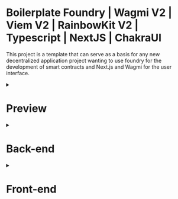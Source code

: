 # Boilerplate Foundry | Wagmi V2 | Viem V2 | RainbowKit V2 | Typescript | NextJS | ChakraUI

This project is a template that can serve as a basis for any new decentralized application project wanting to use foundry for the development of smart contracts and Next.js and Wagmi for the user interface.


<details>
<summary><h1>Preview</h1></summary>
  
![image](https://github.com/AlexScotte/boilerplate-foundry-nextjs-wagmi-rainbowkit/assets/53000621/621725c0-61f9-4ad4-925a-cf7ad0366116)

![image](https://github.com/AlexScotte/boilerplate-foundry-nextjs-wagmi-rainbowkit/assets/53000621/95f4d358-c908-4624-bc84-3d236d8cff18)

</details>

<details>
<summary><h1>Back-end</h1></summary>

## Description
  The smart contract is just a simple smart contract for storing and reading a digital value. It generates an event when the value is changed.

All commands must be executed in the backend folder (`cd backend`).

## Configuration

First you need to create a .env file in the root folder of the backend. The file must have these properties:
```
ADDRESS_WALLET_ANVIL="0xf39[...]266" // Address use to deploy contract on LOCALHOST (with "0x" prefix)
PRIVATE_KEY_WALLET_ANVIL="0xaa[...]80" // Private key of the address wallet above for deploying contract on LOCALHOST (with "0x" prefix)

ADDRESS_WALLET_PROD="0x0a[...]Ke" // Address use to deploy contract on MAINNET/TESTNET (with "0x" prefix)
PRIVATE_KEY_WALLET_PROD="0x45[...]1a" // Private key of the address wallet above for deploying contract on MAINNET/TESTNET (with "0x" prefix)

RPC_URL_SEPOLIA="https://eth-sepolia.g.alchemy.com/v2/Jk[...]ds" // Your favorite RPC to deploy on Testnet SEPOLIA
RPC_URL_ETH_MAINNET="https://eth-mainnet.g.alchemy.com/v2/Jk[...]ds" // Your favorite RPC to deploy on Ethereum MAINNET

ETHERSCAN_API_KEY="D[...]V" // Etherscan Api key to verify you contract on etherscan after deployment
```

## Deploying onchain
 * To deploy on LOCAL node, simply run your node with the command `make node` (or `anvil`) and execute the command `make deployCopy` (you can also use directly the forge command `forge script script/SimpleStorage.s.sol:SimpleStorageDeploy --rpc-url http://localhost:8545 --private-key $(PRIVATE_KEY_WALLET_ANVIL) --broadcast` but the make file is here to simplify this.

   Foundry will use configured wallet (***_WALLET_ANVIL) in your .env file to deploy the contract onchain.
 * To deploy on SEPOLIA testnet, execute the command `make deployCopy ARGS=sepolia` (you can also use directly the forge command `forge script script/SimpleStorage.s.sol:SimpleStorageDeploy --rpc-url $(RPC_URL_SEPOLIA) --private-key $(PRIVATE_KEY_WALLET_PROD) --broadcast --verify --etherscan-api-key $(ETHERSCAN_API_KEY)` but the make file is here to simplify this.

   Foundry will use configured wallet (***_WALLET_PROD) in your .env file to deploy the contract onchain. (don't forget to have faucet tokens in the wallet). 

<img width="1565" alt="1" src="https://github.com/AlexScotte/boilerplate-foundry-nextjs-wagmi-rainbowkit/assets/53000621/5c456e95-2341-41e8-ad6c-cee2fbed040c">
<img width="935" alt="2" src="https://github.com/AlexScotte/boilerplate-foundry-nextjs-wagmi-rainbowkit/assets/53000621/3f2f3175-cb0e-494a-9953-5c2c46c1dfff">


After deploying the script will copy the ABI and deployed address of the contract into a folder in the front directory (editable in the script)
This makes it easy to modify and redeploy your contract and test it without importing the ABI.

![image](https://github.com/AlexScotte/boilerplate-foundry-nextjs-wagmi-rainbowkit/assets/53000621/90463006-3641-47ff-9234-f811c0039dac)



## Testing contract (optional)

Launch the coverage command `make coverage` (or `forge coverage`) to build and test the contract.

![image](https://github.com/AlexScotte/boilerplate-foundry-nextjs-wagmi-rainbowkit/assets/53000621/a3f4075a-6c35-408c-be5d-cf6e14c74d48)

</details>

<details>
<summary><h1>Front-end</h1></summary>

## Description
The front is an interface which will allow interaction with the deployed smart contract. It allows the user to connect their wallet using the rainbow kit tool and to get and update the contract value on the blockchain.
The front is already deployed and you can interact with it 
https://boilerplate-hardhat-nextjs-wagmi-rainbowkit.vercel.app

All commands must be executed in the frontend folder (`cd frontend`).

## Configuration

If you want to deploy the front in local you must create a .env file in the root folder of the front-end. The file must have these properties:
```
NEXT_PUBLIC_WALLET_CONNECT=1[...]4 // Project ID created on wallet connect cloud to allow the user to connect via Wallet connect 
```
## Deploying on localhost

Simply run the command `make run` (or `npm run dev`) to deploy the front-end in local.

</details>
